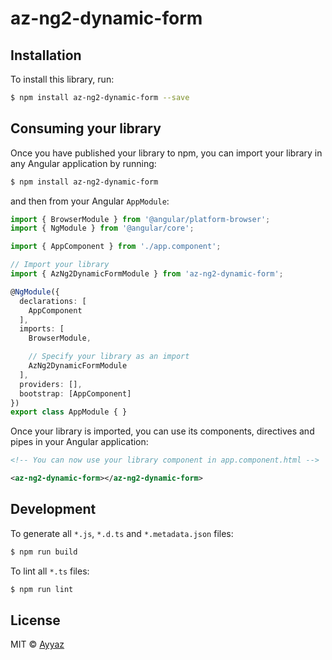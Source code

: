 # az-ng2-dynamic-form

## Installation

To install this library, run:

```bash
$ npm install az-ng2-dynamic-form --save
```

## Consuming your library

Once you have published your library to npm, you can import your library in any Angular application by running:

```bash
$ npm install az-ng2-dynamic-form
```

and then from your Angular `AppModule`:

```typescript
import { BrowserModule } from '@angular/platform-browser';
import { NgModule } from '@angular/core';

import { AppComponent } from './app.component';

// Import your library
import { AzNg2DynamicFormModule } from 'az-ng2-dynamic-form';

@NgModule({
  declarations: [
    AppComponent
  ],
  imports: [
    BrowserModule,

    // Specify your library as an import
    AzNg2DynamicFormModule
  ],
  providers: [],
  bootstrap: [AppComponent]
})
export class AppModule { }
```

Once your library is imported, you can use its components, directives and pipes in your Angular application:

```xml
<!-- You can now use your library component in app.component.html -->

<az-ng2-dynamic-form></az-ng2-dynamic-form>
```

## Development

To generate all `*.js`, `*.d.ts` and `*.metadata.json` files:

```bash
$ npm run build
```

To lint all `*.ts` files:

```bash
$ npm run lint
```

## License

MIT © [Ayyaz](mailto:contact@ayyaz.io)
